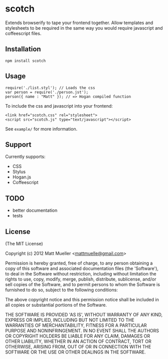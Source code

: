 
# scotch

Extends browserify to tape your frontend together. Allow templates and stylesheets to be required in the same way you would require javascript and coffeescript files.

## Installation

    npm install scotch

## Usage

    require('./list.styl'); // Loads the css
    var person = require('./person.jst');
    person({ name : "Matt" }); // => Hogan compiled function

To include the css and javascript into your frontend:

    <link href="scotch.css" rel="stylesheet">
    <script src="scotch.js" type="text/javascript"></script>

See `example/` for more information.

## Support

Currently supports:

* CSS
* Stylus
* Hogan.js
* Coffeescript

## TODO

* better documentation
* tests

## License 

(The MIT License)

Copyright (c) 2012 Matt Mueller &lt;mattmuelle@gmail.com&gt;

Permission is hereby granted, free of charge, to any person obtaining
a copy of this software and associated documentation files (the
'Software'), to deal in the Software without restriction, including
without limitation the rights to use, copy, modify, merge, publish,
distribute, sublicense, and/or sell copies of the Software, and to
permit persons to whom the Software is furnished to do so, subject to
the following conditions:

The above copyright notice and this permission notice shall be
included in all copies or substantial portions of the Software.

THE SOFTWARE IS PROVIDED 'AS IS', WITHOUT WARRANTY OF ANY KIND,
EXPRESS OR IMPLIED, INCLUDING BUT NOT LIMITED TO THE WARRANTIES OF
MERCHANTABILITY, FITNESS FOR A PARTICULAR PURPOSE AND NONINFRINGEMENT.
IN NO EVENT SHALL THE AUTHORS OR COPYRIGHT HOLDERS BE LIABLE FOR ANY
CLAIM, DAMAGES OR OTHER LIABILITY, WHETHER IN AN ACTION OF CONTRACT,
TORT OR OTHERWISE, ARISING FROM, OUT OF OR IN CONNECTION WITH THE
SOFTWARE OR THE USE OR OTHER DEALINGS IN THE SOFTWARE.